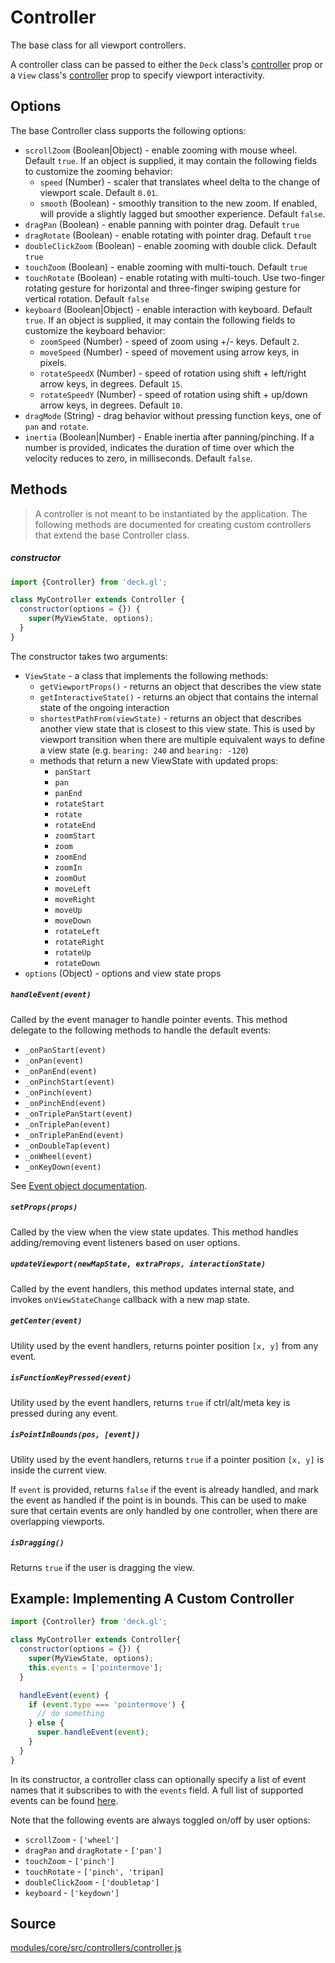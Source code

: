 # Controller

The base class for all viewport controllers.

A controller class can be passed to either the `Deck` class's [controller](/docs/api-reference/core/deck.md#controller) prop or a `View` class's [controller](/docs/api-reference/core/view.md#controller) prop to specify viewport interactivity.


## Options

The base Controller class supports the following options:

* `scrollZoom` (Boolean|Object) - enable zooming with mouse wheel. Default `true`. If an object is supplied, it may contain the following fields to customize the zooming behavior:
  + `speed` (Number) - scaler that translates wheel delta to the change of viewport scale. Default `0.01`.
  + `smooth` (Boolean) - smoothly transition to the new zoom. If enabled, will provide a slightly lagged but smoother experience. Default `false`.
* `dragPan` (Boolean) - enable panning with pointer drag. Default `true`
* `dragRotate` (Boolean) - enable rotating with pointer drag. Default `true`
* `doubleClickZoom` (Boolean) - enable zooming with double click. Default `true`
* `touchZoom` (Boolean) - enable zooming with multi-touch. Default `true`
* `touchRotate` (Boolean) - enable rotating with multi-touch. Use two-finger rotating gesture for horizontal and three-finger swiping gesture for vertical rotation. Default `false`
* `keyboard` (Boolean|Object) - enable interaction with keyboard. Default `true`. If an object is supplied, it may contain the following fields to customize the keyboard behavior:
    * `zoomSpeed` (Number) - speed of zoom using +/- keys. Default `2`.
    * `moveSpeed` (Number) - speed of movement using arrow keys, in pixels.
    * `rotateSpeedX` (Number) - speed of rotation using shift + left/right arrow keys, in degrees. Default `15`.
    * `rotateSpeedY` (Number) - speed of rotation using shift + up/down arrow keys, in degrees. Default `10`.
* `dragMode` (String) - drag behavior without pressing function keys, one of `pan` and `rotate`.
* `inertia` (Boolean|Number) - Enable inertia after panning/pinching. If a number is provided, indicates the duration of time over which the velocity reduces to zero, in milliseconds. Default `false`.

## Methods

> A controller is not meant to be instantiated by the application. The following methods are documented for creating custom controllers that extend the base Controller class.

##### constructor

```js
import {Controller} from 'deck.gl';

class MyController extends Controller {
  constructor(options = {}) {
    super(MyViewState, options);
  }
}
```

The constructor takes two arguments:

* `ViewState` - a class that implements the following methods:
  - `getViewportProps()` - returns an object that describes the view state
  - `getInteractiveState()` - returns an object that contains the internal state of the ongoing interaction
  - `shortestPathFrom(viewState)` - returns an object that describes another view state that is closest to this view state. This is used by viewport transition when there are multiple equivalent ways to define a view state (e.g. `bearing: 240` and `bearing: -120`)
  - methods that return a new ViewState with updated props:
    + `panStart`
    + `pan`
    + `panEnd`
    + `rotateStart`
    + `rotate`
    + `rotateEnd`
    + `zoomStart`
    + `zoom`
    + `zoomEnd`
    + `zoomIn`
    + `zoomOut`
    + `moveLeft`
    + `moveRight`
    + `moveUp`
    + `moveDown`
    + `rotateLeft`
    + `rotateRight`
    + `rotateUp`
    + `rotateDown`
* `options` (Object) - options and view state props


##### `handleEvent(event)`

Called by the event manager to handle pointer events. This method delegate to the following methods to handle the default events:

* `_onPanStart(event)`
* `_onPan(event)`
* `_onPanEnd(event)`
* `_onPinchStart(event)`
* `_onPinch(event)`
* `_onPinchEnd(event)`
* `_onTriplePanStart(event)`
* `_onTriplePan(event)`
* `_onTriplePanEnd(event)`
* `_onDoubleTap(event)`
* `_onWheel(event)`
* `_onKeyDown(event)`

See [Event object documentation](https://uber-web.github.io/mjolnir.js/docs/api-reference/event).


##### `setProps(props)`

Called by the view when the view state updates. This method handles adding/removing event listeners based on user options.

##### `updateViewport(newMapState, extraProps, interactionState)`

Called by the event handlers, this method updates internal state, and invokes `onViewStateChange` callback with a new map state.

##### `getCenter(event)`

Utility used by the event handlers, returns pointer position `[x, y]` from any event.

##### `isFunctionKeyPressed(event)`

Utility used by the event handlers, returns `true` if ctrl/alt/meta key is pressed during any event.

##### `isPointInBounds(pos, [event])`

Utility used by the event handlers, returns `true` if a pointer position `[x, y]` is inside the current view.

If `event` is provided, returns `false` if the event is already handled, and mark the event as handled if the point is in bounds. This can be used to make sure that certain events are only handled by one controller, when there are overlapping viewports.

##### `isDragging()`

Returns `true` if the user is dragging the view.


## Example: Implementing A Custom Controller

```js
import {Controller} from 'deck.gl';

class MyController extends Controller{
  constructor(options = {}) {
    super(MyViewState, options);
    this.events = ['pointermove'];
  }

  handleEvent(event) {
    if (event.type === 'pointermove') {
      // do something
    } else {
      super.handleEvent(event);
    }
  }
}
```

In its constructor, a controller class can optionally specify a list of event names that it subscribes to with the `events` field. A full list of supported events can be found [here](https://uber-web.github.io/mjolnir.js/docs/api-reference/event-manager#supported-events-and-gestures).

Note that the following events are always toggled on/off by user options:

* `scrollZoom` - `['wheel']`
* `dragPan` and `dragRotate` - `['pan']`
* `touchZoom` - `['pinch']`
* `touchRotate` - `['pinch', 'tripan]`
* `doubleClickZoom` - `['doubletap']`
* `keyboard` - `['keydown']`


## Source

[modules/core/src/controllers/controller.js](https://github.com/visgl/deck.gl/tree/8.7-release/modules/core/src/controllers/controller.js)
